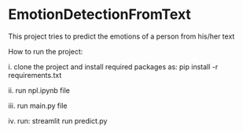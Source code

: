 # EmotionDetectionFromText
This project tries to predict the emotions of a person from his/her text

How to run the project:

i. clone the project and install required packages as: pip install -r requirements.txt

ii. run npl.ipynb file

iii. run main.py file

iv. run: streamlit run predict.py
